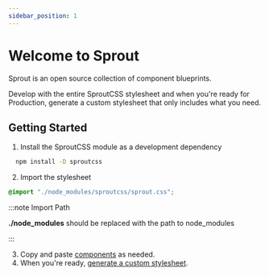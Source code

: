 ```yaml
---
sidebar_position: 1
---
```


# Welcome to Sprout

Sprout is an open source collection of component blueprints. 

Develop with the entire SproutCSS stylesheet and when you're ready for Production, generate a custom stylesheet that only includes what you need.

## Getting Started

1. Install the SproutCSS module as a development dependency

``` bash
  npm install -D sproutcss
```
2. Import the stylesheet

``` css title="index.css"
@import "./node_modules/sproutcss/sprout.css";
```

:::note Import Path

**./node_modules** should be replaced with the path to node_modules

:::

3. Copy and paste [components](/docs/usage) as needed.
4. When you're ready, [generate a custom stylesheet](/docs/custom-stylesheet).


